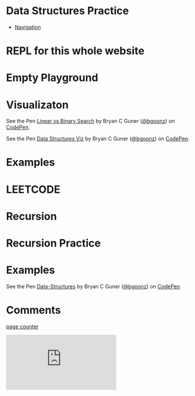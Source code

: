   
  

Data Structures Practice
========================

-   [Navigation](sitemap.html)

  
  
  

  

  
  

  
  

REPL for this whole website
===========================

Empty Playground
================

Visualizaton
============

See the Pen [Linear vs Binary Search](https://codepen.io/bgoonz/pen/MWbZoOa) by Bryan C Guner ([@bgoonz](https://codepen.io/bgoonz)) on [CodePen](https://codepen.io).

  
  
  

  
  

  

See the Pen [Data Structures Viz](https://codepen.io/bgoonz/pen/GRNPEdY) by Bryan C Guner ([@bgoonz](https://codepen.io/bgoonz)) on [CodePen](https://codepen.io).

  
  
  

Examples
========

  

  
  

LEETCODE
========

  

  
  

Recursion
=========

  

  
  
  
  

Recursion Practice
==================

  

  
  

Examples
========

See the Pen [Data-Structures](https://codepen.io/bgoonz/pen/XWNGmyX) by Bryan C Guner ([@bgoonz](https://codepen.io/bgoonz)) on [CodePen](https://codepen.io).

  

Comments
========

  

  
[page counter](https://www.freecounterstat.com)

[![page counter](https://counter5.stat.ovh/private/freecounterstat.php?c=fbp12lg5qfuxxlsmlznhmyuh5qc33xr2 "page counter")](https://www.freecounterstat.com "page counter")
